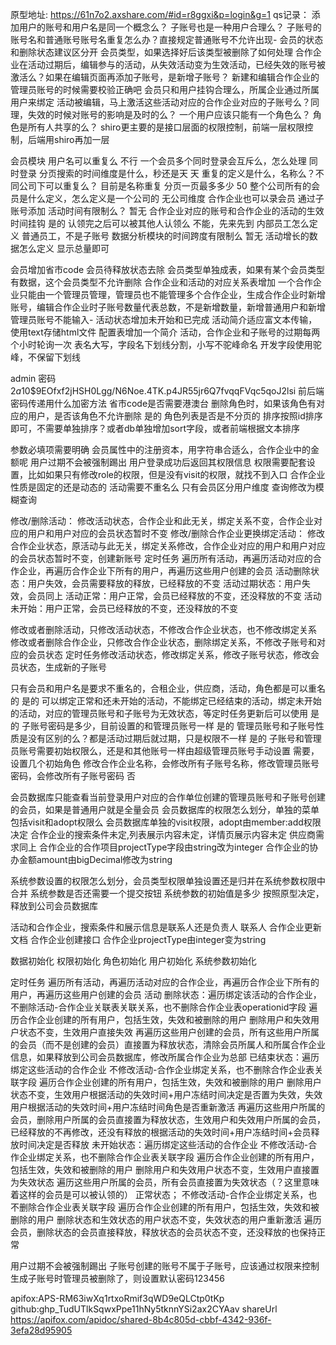 原型地址: https://61n7o2.axshare.com/#id=r8ggxi&p=login&g=1
qs记录：
添加用户的账号和用户名是同一个概念么？
子账号也是一种用户合理么？
子账号的账号名和普通账号账号名重复怎么办？直接规定普通账号不允许出现-
会员的状态和删除状态建议区分开
会员类型，如果选择好后该类型被删除了如何处理
合作企业在活动过期后，编辑参与的活动，从失效活动变为生效活动，已经失效的账号被激活么？如果在编辑页面再添加子账号，是新增子账号？
新建和编辑合作企业的管理员账号的时候需要校验正确吧
会员只和用户挂钩合理么，所属企业通过所属用户来绑定
活动被编辑，马上激活这些活动对应的合作企业对应的子账号么？同理，失效的时候对账号的影响是及时的么？
一个用户应该只能有一个角色么？
角色是所有人共享的么？
shiro更主要的是接口层面的权限控制，前端一层权限控制，后端用shiro再加一层


会员模块
用户名可以重复么 不行
一个会员多个同时登录会互斥么，怎么处理 同时登录
分页搜索的时间维度是什么，秒还是天 天
重复的定义是什么，名称么？不同公司下可以重复么？ 目前是名称重复
分页一页最多多少 50
整个公司所有的会员是什么定义，怎么定义是一个公司的 无公司维度
合作企业也可以录会员 通过子账号添加
活动时间有限制么？ 暂无
合作企业对应的账号和合作企业的活动的生效时间挂钩 是的
认领完之后可以被其他人认领么 不能，先来先到
内部员工怎么定义 普通员工，不是子账号
数据分析模块的时间跨度有限制么 暂无
活动增长的数据怎么定义 显示总量即可

会员增加省市code
会员待释放状态去除
会员类型单独成表，如果有某个会员类型有数据，这个会员类型不允许删除
合作企业和活动的对应关系表增加
一个合作企业只能由一个管理员管理，管理员也不能管理多个合作企业，生成合作企业时新增账号，编辑合作企业时子账号数量代表总数，不是新增数量，新增普通用户和新增管理员账号不能输入-
活动状态增加未开始和已完成
活动简介适应富文本传输，使用text存储html文件
配置表增加一个简介
活动，合作企业和子账号的过期每两个小时轮询一次
表名大写，字段名下划线分割，小写不驼峰命名
开发字段使用驼峰，不保留下划线

admin 密码 $2a$10$9EOfxf2jHSH0Lgg/N6Noe.4TK.p4JR55jr6Q7fvqqFVqc5qoJ2lsi
前后端密码传递用什么加密方法
省市code是否需要港澳台
删除角色时，如果该角色有对应的用户，是否该角色不允许删除 是的
角色列表是否是不分页的
排序按照id排序即可，不需要单独排序？或者db单独增加sort字段，或者前端根据文本排序

参数必填项需要明确
会员属性中的注册资本，用字符串合适么，合作企业中的金额呢
用户过期不会被强制踢出
用户登录成功后返回其权限信息
权限需要配套设置，比如如果只有修改role的权限，但是没有visit的权限，就找不到入口
合作企业性质是固定的还是动态的
活动需要不重名么
只有会员区分用户维度
查询修改为模糊查询

修改/删除活动：
    修改活动状态，合作企业和此无关，绑定关系不变，合作企业对应的用户和用户对应的会员状态暂时不变
修改/删除合作企业更换绑定活动：
    修改合作企业状态，原活动与此无关，绑定关系修改，合作企业对应的用户和用户对应的会员状态暂时不变，创建新账号
定时任务
    遍历所有活动，再遍历活动对应的合作企业，再遍历合作企业下所有的用户，再遍历这些用户创建的会员
    活动删除状态：用户失效，会员需要释放的释放，已经释放的不变
    活动过期状态：用户失效，会员同上
    活动正常：用户正常，会员已经释放的不变，还没释放的不变
    活动未开始：用户正常，会员已经释放的不变，还没释放的不变
    
   
修改或者删除活动，只修改活动状态，不修改合作企业状态，也不修改绑定关系
修改或者删除合作企业，只修改合作企业状态，删除绑定关系，不修改子账号和对应的会员状态
定时任务修改活动状态，修改绑定关系，修改子账号状态，修改会员状态，生成新的子账号 

只有会员和用户名是要求不重名的，合租企业，供应商，活动，角色都是可以重名的 是的
可以绑定正常和还未开始的活动，不能绑定已经结束的活动，绑定未开始的活动，对应的管理员账号和子账号为无效状态，等定时任务更新后可以使用 是的
子账号密码是多少，目前设置的和管理员账号一样 是的
管理员账号和子账号性质是没有区别的么？都是活动过期后就过期，只是权限不一样 是的
子账号和管理员账号需要初始权限么，还是和其他账号一样由超级管理员账号手动设置 需要，设置几个初始角色
修改合作企业名称，会修改所有子账号名称，修改管理员账号密码，会修改所有子账号密码 否


会员数据库只能查看当前登录用户对应的合作单位创建的管理员账号和子账号创建的会员，如果是普通用户就是全量会员
会员数据库的权限怎么划分，单独的菜单包括visit和adopt权限么 会员数据库单独的visit权限，adopt由member:add权限决定
合作企业的搜索条件未定,列表展示内容未定，详情页展示内容未定
供应商需求同上
合作企业的合作项目projectType字段由string改为integer
合作企业的协办金额amount由bigDecimal修改为string

系统参数设置的权限怎么划分，会员类型权限单独设置还是归并在系统参数权限中 合并
系统参数是否还需要一个提交按钮
系统参数的初始值是多少 按照原型决定，释放到公司会员数据库

活动和合作企业，搜索条件和展示信息是联系人还是负责人 联系人
合作企业更新文档
合作企业创建接口
合作企业projectType由integer变为string

数据初始化
权限初始化
角色初始化
用户初始化
系统参数初始化

定时任务
    遍历所有活动，再遍历活动对应的合作企业，再遍历合作企业下所有的用户，再遍历这些用户创建的会员
    活动
        删除状态：遍历绑定该活动的合作企业，
            不删除活动-合作企业关联表关联关系，也不删除合作企业表operationid字段
            遍历合作企业创建的所有用户，包括生效，失效和被删除的用户
            删除用户和失效用户状态不变，生效用户直接失效
            再遍历这些用户创建的会员，所有这些用户所属的会员（而不是创建的会员）直接置为释放状态，清除会员所属人和所属合作企业信息，如果释放到公司会员数据库，修改所属合作企业为总部 
        已结束状态：遍历绑定这些活动的合作企业
            不修改活动-合作企业绑定关系，也不删除合作企业表关联字段
            遍历合作企业创建的所有用户，包括生效，失效和被删除的用户
            删除用户状态不变，生效用户根据活动的失效时间+用户冻结时间决定是否置为失效，失效用户根据活动的失效时间+用户冻结时间角色是否重新激活
            再遍历这些用户所属的会员，删除用户所属的会员直接置为释放状态，生效用户和失效用户所属的会员，已经释放的不再修改，还没有释放的根据活动的失效时间+用户冻结时间+会员释放时间决定是否释放
        未开始状态：遍历绑定这些活动的合作企业
            不修改活动-合作企业绑定关系，也不删除合作企业表关联字段
            遍历合作企业创建的所有用户，包括生效，失效和被删除的用户
            删除用户和失效用户状态不变，生效用户直接置为失效状态
            遍历这些用户所属的会员，所有会员直接置为失效状态（？这里意味着这样的会员是可以被认领的）
        正常状态；
            不修改活动-合作企业绑定关系，也不删除合作企业表关联字段
            遍历合作企业创建的所有用户，包括生效，失效和被删除的用户
            删除状态和生效状态的用户状态不变，失效状态的用户重新激活
            遍历会员，删除状态的会员直接释放，释放状态的会员状态不变，还没释放的也保持正常
                
用户过期不会被强制踢出
子账号创建的账号不属于子账号，应该通过权限来控制
生成子账号时管理员被删除了，则设置默认密码123456

apifox:APS-RM63iwXq1rtxoRmif3qWD9eQLCtp0tKp
github: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
shareUrl https://apifox.com/apidoc/shared-8b4c805d-cbbf-4342-936f-3efa28d95905
